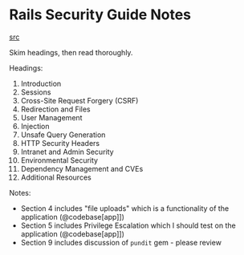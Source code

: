 # Rails Security Guide Notes
[src](https://guides.rubyonrails.org/security.html)

Skim headings, then read thoroughly.

Headings:
1. Introduction
2. Sessions
3. Cross-Site Request Forgery (CSRF)
4. Redirection and Files
5. User Management
6. Injection
7. Unsafe Query Generation
8. HTTP Security Headers
9. Intranet and Admin Security
10. Environmental Security
11. Dependency Management and CVEs
12. Additional Resources


Notes: 
- Section 4 includes "file uploads" which is a functionality of the application (@codebase[app]])
- Section 5 includes Privilege Escalation which I should test on the application (@codebase[app]])
- Section 9 includes discussion of `pundit` gem - please review


